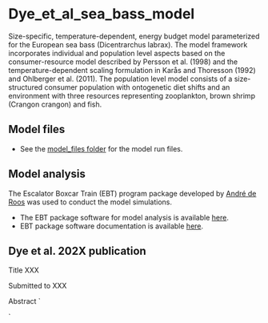 # Dye_et_al_sea_bass_model
Size-specific, temperature-dependent, energy budget model parameterized for the European sea bass (Dicentrarchus labrax). 
The model framework incorporates individual and population level aspects based on the consumer-resource model described by Persson et al. (1998) and the temperature-dependent scaling formulation in Karås and Thoresson (1992) and Ohlberger et al. (2011).
The population level model consists of a size-structured consumer population with ontogenetic diet shifts and an environment with three resources representing zooplankton, brown shrimp (Crangon crangon) and fish. 

## Model files
-  See the [model_files folder](https://github.com/bassdye/Dye_et_al_seabass_model/tree/main/model_files) for the model run files.

## Model analysis
The Escalator Boxcar Train (EBT) program package developed by [André de Roos](https://staff.fnwi.uva.nl/a.m.deroos/index.html) was used to conduct the model simulations.
- The EBT package software for model analysis is available [here](https://staff.fnwi.uva.nl/a.m.deroos/EBT/Software/index.html). 
- EBT package software documentation is available [here](https://staff.fnwi.uva.nl/a.m.deroos/EBT/Documentation/index.html).

## Dye et al. 202X publication
Title XXX

Submitted to XXX

Abstract
`

`
